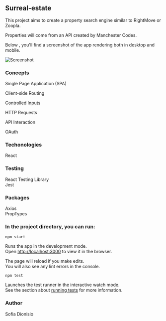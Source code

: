 ## Surreal-estate

This project aims to create a property search engine similar to RightMove or Zoopla.

Properties will come from an API created by Manchester Codes.

Below , you'll find a screenshot of the app rendering both in desktop and mobile.

![Screenshot]()

### Concepts

  Single Page Application (SPA)

  Client-side Routing

  Controlled Inputs

  HTTP Requests

  API Interaction

  OAuth

### Techonologies

React

### Testing

React Testing Library<br />
Jest

### Packages

Axios<br />
PropTypes<br />

### In the project directory, you can run:

`npm start`

Runs the app in the development mode.<br />
Open [http://localhost:3000](http://localhost:3000) to view it in the browser.

The page will reload if you make edits.<br />
You will also see any lint errors in the console.

`npm test`

Launches the test runner in the interactive watch mode.<br />
See the section about [running tests](https://facebook.github.io/create-react-app/docs/running-tests) for more information.

### Author

Sofia Dionisio
